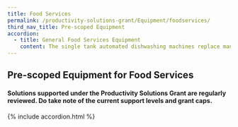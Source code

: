 ```yaml
---
title: Food Services
permalink: /productivity-solutions-grant/Equipment/foodservices/
third_nav_title: Pre-scoped Equipment
accordion:
  - title: General Food Services Equipment
    content: The single tank automated dishwashing machines replace manual dishwashing, and can be used for glassware or dishes. It comes with automated drain pump, detergent and rinse pumps.- A hood-type machine come with a vertical lift hood - A front opening dishwasher is equipped for installation in freestanding or undercounter-type operations Min capacity 15 litres tank capacityGrant support 80% of cost of equipment, up to $4,000 grant<br/><br/><a href='/productivity-solutions-grant/solutionrepo/solution16' target='_blank' style='color:#037e8a'>Automated Dishwasher</a><br/><br/><br/>The automated noodle boiler automates the noodle cooking process.Grant support 80% of cost of equipment, up to $8,000 grant<br/><br/><a href='/productivity-solutions-grant/solutionrepo/solution17' target='_blank' style='color:#037e8a'>Automated Noodle Boiler</a><br/><br/><br/>An automated noodle maker streamlines noodle-making processes, allowing for fresh noodles (including other noodle types like pasta, udon, soba etc) to be made from the raw ingredients directly and with one compact machine. The machinery is compact enough to be implemented on an outlet-level basis, allowing fresh noodles to be used. Grant support 80% of cost of equipment, up to $30,000 grant<br/><br/><a href='/productivity-solutions-grant/solutionrepo/solution18' target='_blank' style='color:#037e8a'>Automated Noodle Maker</a><br/><br/><br/>The automated rice dispenser stores cooked rice is kept warm in a tub. The rice is then automatically dispensed in pre-set quantities Min capacity 9kg cooked riceGrant support 80% of cost of equipment, up to $16,000 grant<br/><br/><a href='/productivity-solutions-grant/solutionrepo/solution19' target='_blank' style='color:#037e8a'>Automated Rice Dispenser</a><br/><br/><br/>The automated rice washer has built-in sensors and allow water to flow through the rice consistently. It will cut the time spent washing rice by 60%. It comes with an automatic wastewater mechanism to retain rice when draining wash water. Min throughput 6kgGrant support 80% of cost of equipment, up to $16,000 grant<br/><br/><a href='/productivity-solutions-grant/solutionrepo/solution20' target='_blank' style='color:#037e8a'>Automated Rice Washer</a><br/><br/><br/>The automated sushi making machine is a compact machine suitable for use  at outlet-level. It shapes and produces Nigiri rice balls / sushi rolls and dispenses them automatically. Once a nigiri is removed,  the next one will be dispensed automatically. The weight and hardness of the nigiri / rolls can be customised.Min capaity 6kg cooked riceGrant support 80% of cost of equipment, up to $16,000 grant<br/><br/><a href='/productivity-solutions-grant/solutionrepo/solution21' target='_blank' style='color:#037e8a'>Automated Sushi Making Machine</a><br/><br/><br/>A high speed oven uses rapid cooking technology to cook food rapidly without compromising quality. It utilises radiant heat, high-speed air impingement and side-launched microwave.Grant support 80% of cost of equipment, up to $8,000 grant<br/><br/><a href='/productivity-solutions-grant/solutionrepo/solution56' target='_blank' style='color:#037e8a'>High Speed Oven</a><br/><br/><br/>Combi oven can be programmed for convection, steam and combination cooking. Multi-functional cooking methods has a small footprint and can be used by F&B companies to cook and re-heat wide variety of food. Reduce kitchen workload as food can be cooked quickly with pre-set temperature, moisture and cooking time. Monitor browning and degree of doneness, reducing the need for repeated turning of pan-fried dishes.Grant support 80% of cost of equipment, up to $30,000 grant<br/><br/><a href='/productivity-solutions-grant/solutionrepo/solution408' target='_blank' style='color:#037e8a'>Combi Oven</a><br/>
---
```


## Pre-scoped Equipment for Food Services

#### Solutions supported under the Productivity Solutions Grant are regularly reviewed. Do take note of the current support levels and grant caps.

{% include accordion.html %}

<!-- <meta http-equiv="REFRESH" content="0;url=https://www.gobusiness.gov.sg/productivity-solutions-grant/"> -->